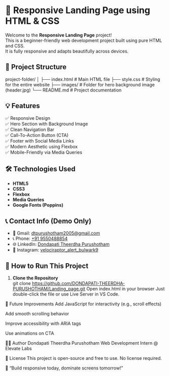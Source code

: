 # 🚀 Responsive Landing Page using HTML & CSS

Welcome to the **Responsive Landing Page** project!  
This is a beginner-friendly web development project built using pure HTML and CSS.  
It is fully responsive and adapts beautifully across devices.

## 📁 Project Structure

project-folder/
│
├── index.html # Main HTML file
├── style.css # Styling for the entire website
├── images/ # Folder for hero background image (header.jpg)
└── README.md # Project documentation

## 💡 Features

✅ Responsive Design  
✅ Hero Section with Background Image  
✅ Clean Navigation Bar  
✅ Call-To-Action Button (CTA)  
✅ Footer with Social Media Links  
✅ Modern Aesthetic using Flexbox  
✅ Mobile-Friendly via Media Queries

## 🛠️ Technologies Used

- **HTML5**
- **CSS3**
- **Flexbox**
- **Media Queries**
- **Google Fonts (Poppins)**


## 📞 Contact Info (Demo Only)

- 📧 Gmail: [dtpurushotham2005@gmail.com](mailto:dtpurushotham2005@gmail.com)
- 📞 Phone: [+91 9550488854](tel:+919550488854)
- 🌐 LinkedIn: [Dondapati Theerdha Purushotham](https://www.linkedin.com/in/dondapati-theerdha-purushotham-23kn1a4287)
- 📸 Instagram: [velociraptor_alert_bulwark9](https://instagram.com/velociraptor_alert_bulwark9)

## 📲 How to Run This Project

1. **Clone the Repository**  
   git clone https://github.com/DONDAPATI-THEERDHA-PURUSHOTHAM/Landing_page.git
Open index.html in your browser
Just double-click the file or use Live Server in VS Code.

📝 Future Improvements
Add JavaScript for interactivity (e.g., scroll effects)

Add smooth scrolling behavior

Improve accessibility with ARIA tags

Use animations on CTA

👨‍💻 Author
Dondapati Theerdha Purushotham
Web Development Intern @ Elevate Labs

📄 License
This project is open-source and free to use. No license required.

🌟 “Build responsive today, dominate screens tomorrow!”







